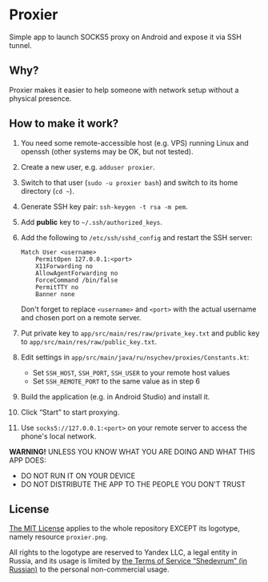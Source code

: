 # Proxier

Simple app to launch SOCKS5 proxy on Android and expose it via SSH tunnel.

## Why?

Proxier makes it easier to help someone with network setup without a physical presence.

## How to make it work?

1. You need some remote-accessible host (e.g. VPS) running Linux and openssh (other systems may be OK, but not tested).
2. Create a new user, e.g. `adduser proxier`.
3. Switch to that user (`sudo -u proxier bash`) and switch to its home directory (`cd ~`).
4. Generate SSH key pair: `ssh-keygen -t rsa -m pem`.
5. Add **public** key to `~/.ssh/authorized_keys`.
6. Add the following to `/etc/ssh/sshd_config` and restart the SSH server:
   ```
   Match User <username>
       PermitOpen 127.0.0.1:<port>
       X11Forwarding no
       AllowAgentForwarding no
       ForceCommand /bin/false
       PermitTTY no
       Banner none
   ```

   Don't forget to replace `<username>` and `<port>` with the actual username and chosen port on a remote server.
7. Put private key to `app/src/main/res/raw/private_key.txt` and public key to `app/src/main/res/raw/public_key.txt`.
8. Edit settings in `app/src/main/java/ru/nsychev/proxies/Constants.kt`:
   - Set `SSH_HOST`, `SSH_PORT`, `SSH_USER` to your remote host values
   - Set `SSH_REMOTE_PORT` to the same value as in step 6
9. Build the application (e.g. in Android Studio) and install it.
10. Click “Start” to start proxying.
11. Use `socks5://127.0.0.1:<port>` on your remote server to access the phone's local network.

**WARNING!** UNLESS YOU KNOW WHAT YOU ARE DOING AND WHAT THIS APP DOES:
 - DO NOT RUN IT ON YOUR DEVICE
 - DO NOT DISTRIBUTE THE APP TO THE PEOPLE YOU DON'T TRUST

## License

[The MIT License](LICENSE) applies to the whole repository EXCEPT its logotype, namely resource `proxier.png`.

All rights to the logotype are reserved to Yandex LLC, a legal entity in Russia, and its usage is limited by [the Terms of Service “Shedevrum” (in Russian)](https://yandex.ru/legal/shedevrum_termsofuse/) to the personal non-commercial usage.

